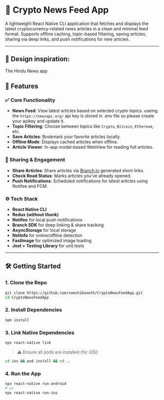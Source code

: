 # 📰 Crypto News Feed App

A lightweight React Native CLI application that fetches and displays the latest cryptocurrency-related news articles in a clean and minimal feed format. Supports offline caching, topic-based filtering, saving articles, sharing via deep links, and push notifications for new articles.

---

## 🚀 Design inspiration:

The Hindu News app

## 🚀 Features

### ✅ Core Functionality

* **News Feed**: View latest articles based on selected crypto topics. useing the `https://newsapi.org/` api key is stored in .env file so please create your apikey and update it.
* **Topic Filtering**: Choose between topics like `Crypto`, `Bitcoin`, `Ethereum`, etc.
* **Save Articles**: Bookmark your favorite articles locally.
* **Offline Mode**: Displays cached articles when offline.
* **Article Viewer**: In-app modal-based WebView for reading full articles.

### 🔗 Sharing & Engagement

* **Share Articles**: Share articles via [Branch.io](https://branch.io/) generated short links.
* **Check Read Status**: Marks articles you've already opened.
* **Push Notifications**: Scheduled notifications for latest articles using Notifee and FCM.

### ⚙️ Tech Stack

* **React Native CLI**
* **Redux (without thunk)**
* **Notifee** for local push notifications
* **Branch SDK** for deep linking & share tracking
* **AsyncStorage** for local storage
* **NetInfo** for online/offline detection
* **FastImage** for optimized image loading
* **Jest + Testing Library** for unit tests

---

## 🛠️ Getting Started

### 1. **Clone the Repo**

```bash
git clone https://github.com/vamshibanoth/CryptoNewsFeedApp.git
cd CryptoNewsFeedApp
```

### 2. **Install Dependencies**

```bash
npm install
```

### 3. **Link Native Dependencies**

```bash
npx react-native link
```

> ⚠️ Ensure all pods are installed (for iOS):

```bash
cd ios && pod install && cd ..
```


### 4. **Run the App**

```bash
npx react-native run-android
# or
npx react-native run-ios
```

